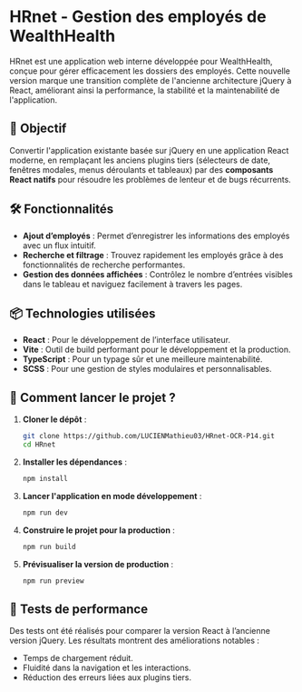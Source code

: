 # HRnet - Gestion des employés de WealthHealth

HRnet est une application web interne développée pour WealthHealth, conçue pour gérer efficacement les dossiers des employés. Cette nouvelle version marque une transition complète de l'ancienne architecture jQuery à React, améliorant ainsi la performance, la stabilité et la maintenabilité de l'application.

## 🚀 Objectif

Convertir l'application existante basée sur jQuery en une application React moderne, en remplaçant les anciens plugins tiers (sélecteurs de date, fenêtres modales, menus déroulants et tableaux) par des **composants React natifs** pour résoudre les problèmes de lenteur et de bugs récurrents.

## 🛠️ Fonctionnalités

- **Ajout d’employés** : Permet d’enregistrer les informations des employés avec un flux intuitif.
- **Recherche et filtrage** : Trouvez rapidement les employés grâce à des fonctionnalités de recherche performantes.
- **Gestion des données affichées** : Contrôlez le nombre d’entrées visibles dans le tableau et naviguez facilement à travers les pages.

## 📦 Technologies utilisées

- **React** : Pour le développement de l’interface utilisateur.
- **Vite** : Outil de build performant pour le développement et la production.
- **TypeScript** : Pour un typage sûr et une meilleure maintenabilité.
- **SCSS** : Pour une gestion de styles modulaires et personnalisables.

## 📖 Comment lancer le projet ?

1. **Cloner le dépôt** :

   ```bash
   git clone https://github.com/LUCIENMathieu03/HRnet-OCR-P14.git
   cd HRnet
   ```

2. **Installer les dépendances** :

   ```bash
   npm install
   ```

3. **Lancer l'application en mode développement** :

   ```bash
   npm run dev
   ```

4. **Construire le projet pour la production** :

   ```bash
   npm run build
   ```

5. **Prévisualiser la version de production** :
   ```bash
   npm run preview
   ```

## 🔬 Tests de performance

Des tests ont été réalisés pour comparer la version React à l’ancienne version jQuery. Les résultats montrent des améliorations notables :

- Temps de chargement réduit.
- Fluidité dans la navigation et les interactions.
- Réduction des erreurs liées aux plugins tiers.
